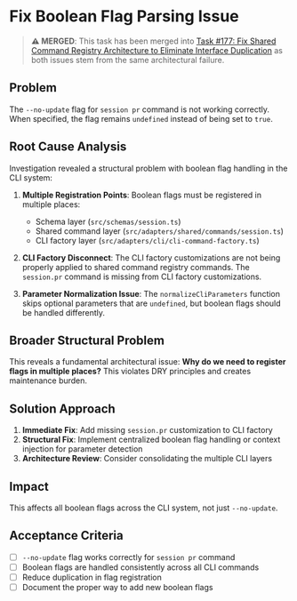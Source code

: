 # Fix Boolean Flag Parsing Issue

> **⚠️ MERGED**: This task has been merged into [Task #177: Fix Shared Command Registry Architecture to Eliminate Interface Duplication](177-eliminate-mcp-command-duplication-by-implementing-proper-bridge-integration.md) as both issues stem from the same architectural failure.

## Problem

The `--no-update` flag for `session pr` command is not working correctly. When specified, the flag remains `undefined` instead of being set to `true`.

## Root Cause Analysis

Investigation revealed a structural problem with boolean flag handling in the CLI system:

1. **Multiple Registration Points**: Boolean flags must be registered in multiple places:

   - Schema layer (`src/schemas/session.ts`)
   - Shared command layer (`src/adapters/shared/commands/session.ts`)
   - CLI factory layer (`src/adapters/cli/cli-command-factory.ts`)

2. **CLI Factory Disconnect**: The CLI factory customizations are not being properly applied to shared command registry commands. The `session.pr` command is missing from CLI factory customizations.

3. **Parameter Normalization Issue**: The `normalizeCliParameters` function skips optional parameters that are `undefined`, but boolean flags should be handled differently.

## Broader Structural Problem

This reveals a fundamental architectural issue: **Why do we need to register flags in multiple places?** This violates DRY principles and creates maintenance burden.

## Solution Approach

1. **Immediate Fix**: Add missing `session.pr` customization to CLI factory
2. **Structural Fix**: Implement centralized boolean flag handling or context injection for parameter detection
3. **Architecture Review**: Consider consolidating the multiple CLI layers

## Impact

This affects all boolean flags across the CLI system, not just `--no-update`.

## Acceptance Criteria

- [ ] `--no-update` flag works correctly for `session pr` command
- [ ] Boolean flags are handled consistently across all CLI commands
- [ ] Reduce duplication in flag registration
- [ ] Document the proper way to add new boolean flags
